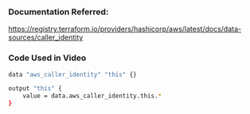 ### Documentation Referred:

https://registry.terraform.io/providers/hashicorp/aws/latest/docs/data-sources/caller_identity

### Code Used in Video

```sh
data "aws_caller_identity" "this" {}

output "this" {
    value = data.aws_caller_identity.this.*
}
```